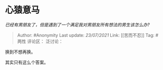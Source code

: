# 心猿意马
*已经有男朋友了，但是遇到了一个满足我对男朋友所有想法的男生该怎么办?*

> Author: #Anonymity
> Last update: *23/07/2021*
> Link: [[苦而不忍]]
> Tag: #两性
> 评论区：
> 泛讨论：

换到不想再换。

其实只有这么个答案。
